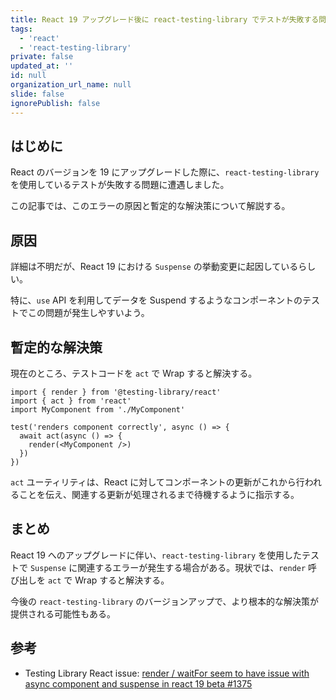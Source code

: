 ```yaml
---
title: React 19 アップグレード後に react-testing-library でテストが失敗する問題と解決策
tags:
  - 'react'
  - 'react-testing-library'
private: false
updated_at: ''
id: null
organization_url_name: null
slide: false
ignorePublish: false
---
```


## はじめに

React のバージョンを 19 にアップグレードした際に、`react-testing-library` を使用しているテストが失敗する問題に遭遇しました。

この記事では、このエラーの原因と暫定的な解決策について解説する。

## 原因

詳細は不明だが、React 19 における `Suspense` の挙動変更に起因しているらしい。

特に、`use` API を利用してデータを Suspend するようなコンポーネントのテストでこの問題が発生しやすいよう。

## 暫定的な解決策

現在のところ、テストコードを `act` で Wrap すると解決する。

```tsx
import { render } from '@testing-library/react'
import { act } from 'react'
import MyComponent from './MyComponent'

test('renders component correctly', async () => {
  await act(async () => {
    render(<MyComponent />)
  })
})
```

`act` ユーティリティは、React に対してコンポーネントの更新がこれから行われることを伝え、関連する更新が処理されるまで待機するように指示する。

## まとめ

React 19 へのアップグレードに伴い、`react-testing-library` を使用したテストで `Suspense` に関連するエラーが発生する場合がある。現状では、`render` 呼び出しを `act` で Wrap すると解決する。

今後の `react-testing-library` のバージョンアップで、より根本的な解決策が提供される可能性もある。

## 参考

- Testing Library React issue: [render / waitFor seem to have issue with async component and suspense in react 19 beta #1375](https://github.com/testing-library/react-testing-library/issues/1375)
